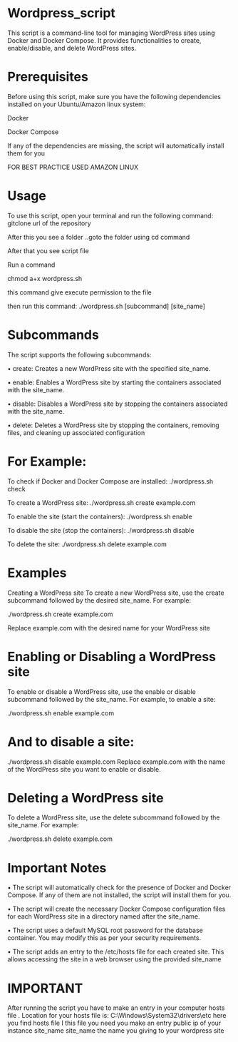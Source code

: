 # Wordpress_script
This script is a command-line tool for managing WordPress sites using Docker and 
Docker Compose. It provides functionalities to create, enable/disable, and delete 
WordPress sites.

# Prerequisites
Before using this script, make sure you have the following dependencies installed on 
your Ubuntu/Amazon linux system:

Docker

Docker Compose

If any of the dependencies are missing, the script will automatically install them for 
you

FOR BEST PRACTICE USED AMAZON LINUX
# Usage
To use this script, open your terminal and run the following command:
gitclone url of the repository 

After this you see a folder ..goto the folder using cd command

After that you see script file

Run a command 

chmod a+x wordpress.sh

this command give execute permission to the file

 then run this command:
./wordpress.sh [subcommand] [site_name]
# Subcommands
The script supports the following subcommands:

• create: Creates a new WordPress site with the specified site_name.

• enable: Enables a WordPress site by starting the containers associated with the 
site_name.

• disable: Disables a WordPress site by stopping the containers associated with 
the site_name.

• delete: Deletes a WordPress site by stopping the containers, removing files, 
and cleaning up associated configuration
# For Example:
To check if Docker and Docker Compose are installed: ./wordpress.sh check

To create a WordPress site: ./wordpress.sh create example.com

To enable the site (start the containers): ./wordpress.sh enable

To disable the site (stop the containers): ./wordpress.sh disable

To delete the site: ./wordpress.sh delete example.com
# Examples
Creating a WordPress site
To create a new WordPress site, use the create subcommand followed by the desired 
site_name. For example:

./wordpress.sh create example.com

Replace example.com with the desired name for your WordPress site

# Enabling or Disabling a WordPress site
To enable or disable a WordPress site, use the enable or disable subcommand 
followed by the site_name. For example, to enable a site:

./wordpress.sh enable example.com
# And to disable a site:
./wordpress.sh disable example.com
Replace example.com with the name of the WordPress site you want to enable or 
disable.
# Deleting a WordPress site
To delete a WordPress site, use the delete subcommand followed by the site_name. 
For example:

./wordpress.sh delete example.com
# Important Notes
• The script will automatically check for the presence of Docker and Docker 
Compose. If any of them are not installed, the script will install them for you.

• The script will create the necessary Docker Compose configuration files for 
each WordPress site in a directory named after the site_name.

• The script uses a default MySQL root password  for the database 
container. You may modify this as per your security requirements.

• The script adds an entry to the /etc/hosts file for each created site. This allows 
accessing the site in a web browser using the provided site_name


# IMPORTANT

After running the script you have to make an entry in your computer hosts file . 
Location for your hosts file is:
C:\Windows\System32\drivers\etc
here you find hosts file 
I this file you need you make an entry 
public ip of your instance site_name 
site_name the name you giving to your wordpress site
